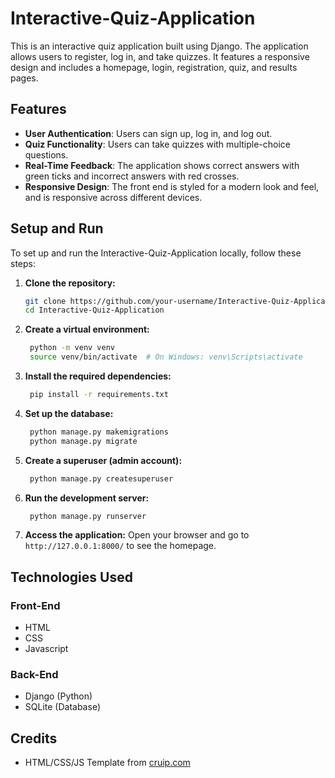 # Interactive-Quiz-Application

This is an interactive quiz application built using Django. The application allows users to register, log in, and take quizzes. It features a responsive design and includes a homepage, login, registration, quiz, and results pages.

## Features

- **User Authentication**: Users can sign up, log in, and log out.
- **Quiz Functionality**: Users can take quizzes with multiple-choice questions.
- **Real-Time Feedback**: The application shows correct answers with green ticks and incorrect answers with red crosses.
- **Responsive Design**: The front end is styled for a modern look and feel, and is responsive across different devices.

## Setup and Run

To set up and run the Interactive-Quiz-Application locally, follow these steps:

1. **Clone the repository:**
   ```bash
   git clone https://github.com/your-username/Interactive-Quiz-Application.git
   cd Interactive-Quiz-Application
   ```
2. **Create a virtual environment:**
   ```bash
    python -m venv venv
    source venv/bin/activate  # On Windows: venv\Scripts\activate
   ```
3. **Install the required dependencies:**
   ```bash
    pip install -r requirements.txt
   ```
4. **Set up the database:**
   ```bash
    python manage.py makemigrations
    python manage.py migrate
   ```
5. **Create a superuser (admin account):**
   ```bash
    python manage.py createsuperuser
   ```
6. **Run the development server:**
   ```bash
    python manage.py runserver
   ```
7. **Access the application:** Open your browser and go to `http://127.0.0.1:8000/` to see the homepage.

## Technologies Used
### Front-End
- HTML
- CSS
- Javascript
### Back-End
- Django (Python)
- SQLite (Database)

## Credits
- HTML/CSS/JS Template from [cruip.com](https://cruip.com/demos/solid/)
